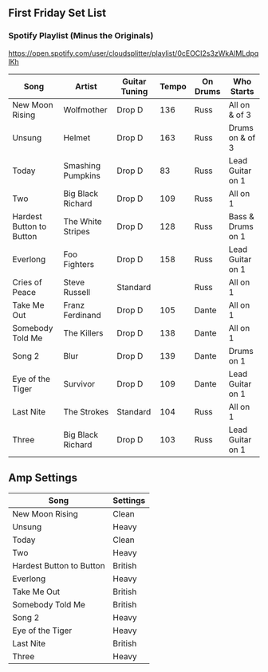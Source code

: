 ## First Friday Set List

### Spotify Playlist (Minus the Originals)
https://open.spotify.com/user/cloudsplitter/playlist/0cEOCI2s3zWkAlMLdpqlKh

| Song                       | Artist                  | Guitar Tuning | Tempo | On Drums      | Who Starts              |
| -------------------------- | ----------------------- | ------------- | ----- | ------------- | ----------------------- |
| New Moon Rising            | Wolfmother              | Drop D        | 136   | Russ          | All on & of 3           |
| Unsung                     | Helmet                  | Drop D        | 163   | Russ          | Drums on & of 3         |
| Today                      | Smashing Pumpkins       | Drop D        | 83    | Russ          | Lead Guitar on 1        |
| Two                        | Big Black Richard       | Drop D        | 109   | Russ          | All on 1                |
| Hardest Button to Button   | The White Stripes       | Drop D        | 128   | Russ          | Bass & Drums on 1       |
| Everlong                   | Foo Fighters            | Drop D        | 158   | Russ          | Lead Guitar on 1        |
| Cries of Peace             | Steve Russell           | Standard      |       | Russ          | All on 1
| Take Me Out                | Franz Ferdinand         | Drop D        | 105   | Dante         | All on 1                |
| Somebody Told Me           | The Killers             | Drop D        | 138   | Dante         | All on 1                |
| Song 2                     | Blur                    | Drop D        | 139   | Dante         | Drums on 1              |
| Eye of the Tiger           | Survivor                | Drop D        | 109   | Dante         | Lead Guitar on 1        |
| Last Nite                  | The Strokes             | Standard      | 104   | Russ          | All on 1                |
| Three                      | Big Black Richard       | Drop D        | 103   | Russ          | Lead Guitar on 1        |


## Amp Settings

| Song                       | Settings |
| -------------------------- | -------- |
| New Moon Rising            | Clean    |
| Unsung                     | Heavy    |
| Today                      | Clean    |
| Two                        | Heavy    |
| Hardest Button to Button   | British  |
| Everlong                   | Heavy    |
| Take Me Out                | British  |
| Somebody Told Me           | British  |
| Song 2                     | Heavy    |
| Eye of the Tiger           | Heavy    |
| Last Nite                  | British  |
| Three                      | Heavy    |

